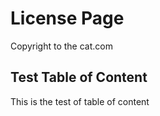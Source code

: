 # License Page
Copyright to the cat.com

## Test Table of Content
This is the test of table of content